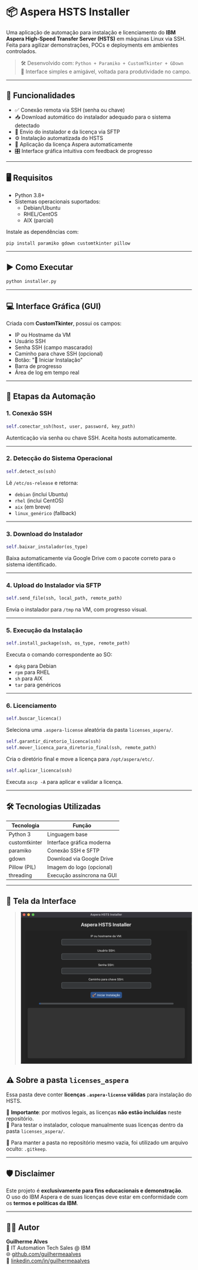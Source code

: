 # 📦 Aspera HSTS Installer

Uma aplicação de automação para instalação e licenciamento do **IBM Aspera High-Speed Transfer Server (HSTS)** em máquinas Linux via SSH.  
Feita para agilizar demonstrações, POCs e deployments em ambientes controlados.

> 🛠️ Desenvolvido com: `Python + Paramiko + CustomTkinter + GDown`  
> 🎨 Interface simples e amigável, voltada para produtividade no campo.

---

## 🚀 Funcionalidades

- ✅ Conexão remota via SSH (senha ou chave)
- 📥 Download automático do instalador adequado para o sistema detectado
- 📂 Envio do instalador e da licença via SFTP
- ⚙️ Instalação automatizada do HSTS
- 🔐 Aplicação da licença Aspera automaticamente
- 🎛️ Interface gráfica intuitiva com feedback de progresso

---

## 🖥️ Requisitos

- Python 3.8+
- Sistemas operacionais suportados:
  - Debian/Ubuntu
  - RHEL/CentOS
  - AIX (parcial)

Instale as dependências com:

```bash
pip install paramiko gdown customtkinter pillow
```

---

## ▶️ Como Executar

```bash
python installer.py
```

---

## 💻 Interface Gráfica (GUI)

Criada com **CustomTkinter**, possui os campos:

- IP ou Hostname da VM
- Usuário SSH
- Senha SSH (campo mascarado)
- Caminho para chave SSH (opcional)
- Botão: "🚀 Iniciar Instalação"
- Barra de progresso
- Área de log em tempo real

---

## 🔄 Etapas da Automação

### 1. Conexão SSH

```python
self.conectar_ssh(host, user, password, key_path)
```

Autenticação via senha ou chave SSH. Aceita hosts automaticamente.

---

### 2. Detecção do Sistema Operacional

```python
self.detect_os(ssh)
```

Lê `/etc/os-release` e retorna:
- `debian` (inclui Ubuntu)
- `rhel` (inclui CentOS)
- `aix` (em breve)
- `linux_genérico` (fallback)

---

### 3. Download do Instalador

```python
self.baixar_instalador(os_type)
```

Baixa automaticamente via Google Drive com o pacote correto para o sistema identificado.

---

### 4. Upload do Instalador via SFTP

```python
self.send_file(ssh, local_path, remote_path)
```

Envia o instalador para `/tmp` na VM, com progresso visual.

---

### 5. Execução da Instalação

```python
self.install_package(ssh, os_type, remote_path)
```

Executa o comando correspondente ao SO:
- `dpkg` para Debian
- `rpm` para RHEL
- `sh` para AIX
- `tar` para genéricos

---

### 6. Licenciamento

```python
self.buscar_licenca()
```

Seleciona uma `.aspera-license` aleatória da pasta `licenses_aspera/`.

```python
self.garantir_diretorio_licenca(ssh)
self.mover_licenca_para_diretorio_final(ssh, remote_path)
```

Cria o diretório final e move a licença para `/opt/aspera/etc/`.

```python
self.aplicar_licenca(ssh)
```

Executa `ascp -A` para aplicar e validar a licença.

---

## 🛠️ Tecnologias Utilizadas

| Tecnologia       | Função                                      |
|------------------|---------------------------------------------|
| Python 3         | Linguagem base                              |
| customtkinter    | Interface gráfica moderna                   |
| paramiko         | Conexão SSH e SFTP                          |
| gdown            | Download via Google Drive                   |
| Pillow (PIL)     | Imagem do logo (opcional)                   |
| threading        | Execução assíncrona na GUI                  |

---

## 📸 Tela da Interface

> ![Tela do Instalador](./assets/interface.png)


## ⚠️ Sobre a pasta `licenses_aspera`

Essa pasta deve conter **licenças `.aspera-license` válidas** para instalação do HSTS.

🚫 **Importante**: por motivos legais, as licenças **não estão incluídas** neste repositório.  
📁 Para testar o instalador, coloque manualmente suas licenças dentro da pasta `licenses_aspera/`.

📌 Para manter a pasta no repositório mesmo vazia, foi utilizado um arquivo oculto: `.gitkeep`.

---

## 🛡️ Disclaimer

Este projeto é **exclusivamente para fins educacionais e demonstração**.  
O uso do IBM Aspera e de suas licenças deve estar em conformidade com os **termos e políticas da IBM**.

---

## 👨‍💻 Autor

**Guilherme Alves**  
🧠 IT Automation Tech Sales @ IBM  
🌐 [github.com/guilhermeaalves](https://github.com/guilhermeaalves)  
🔗 [linkedin.com/in/guilhermeaalves](https://linkedin.com/in/guilhermeaalves)